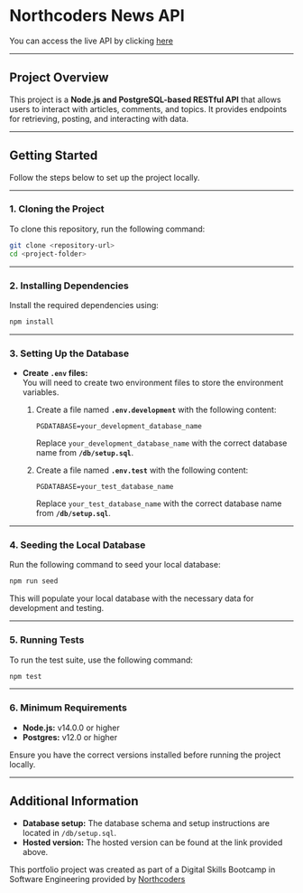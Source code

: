 # Northcoders News API

You can access the live API by clicking [here](https://nc-news-k8ee.onrender.com/api)

---

## **Project Overview**

This project is a **Node.js and PostgreSQL-based RESTful API** that allows users to interact with articles, comments, and topics. It provides endpoints for retrieving, posting, and interacting with data.

---

## **Getting Started**

Follow the steps below to set up the project locally.

---

### **1. Cloning the Project**

To clone this repository, run the following command:

```bash
git clone <repository-url>
cd <project-folder>
```

---

### **2. Installing Dependencies**

Install the required dependencies using:

```bash
npm install
```

---

### **3. Setting Up the Database**

- **Create `.env` files:**  
  You will need to create two environment files to store the environment variables.

  1. Create a file named **`.env.development`** with the following content:

     ```
     PGDATABASE=your_development_database_name
     ```

     Replace `your_development_database_name` with the correct database name from **`/db/setup.sql`**.

  2. Create a file named **`.env.test`** with the following content:
     ```
     PGDATABASE=your_test_database_name
     ```
     Replace `your_test_database_name` with the correct database name from **`/db/setup.sql`**.

---

### **4. Seeding the Local Database**

Run the following command to seed your local database:

```bash
npm run seed
```

This will populate your local database with the necessary data for development and testing.

---

### **5. Running Tests**

To run the test suite, use the following command:

```bash
npm test
```

---

### **6. Minimum Requirements**

- **Node.js:** v14.0.0 or higher
- **Postgres:** v12.0 or higher

Ensure you have the correct versions installed before running the project locally.

---

## **Additional Information**

- **Database setup:** The database schema and setup instructions are located in `/db/setup.sql`.
- **Hosted version:** The hosted version can be found at the link provided above.

This portfolio project was created as part of a Digital Skills Bootcamp in Software Engineering provided by [Northcoders](https://northcoders.com/)
